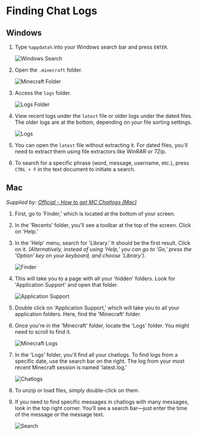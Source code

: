 # Finding Chat Logs

## Windows
1. Type `%appdata%` into your Windows search bar and press `ENTER`.

   ![Windows Search](attachment:19362)

2. Open the `.minecraft` folder.

   ![Minecraft Folder](attachment:19363)

3. Access the `logs` folder.

   ![Logs Folder](attachment:19364)

4. View recent logs under the `latest` file or older logs under the dated files. The older logs are at the bottom, depending on your file sorting settings.

   ![Logs](attachment:19365)

5. You can open the `latest` file without extracting it. For dated files, you'll need to extract them using file extractors like WinRAR or 7Zip.

6. To search for a specific phrase (word, message, username, etc.), press `CTRL + F` in the text document to initiate a search.

## Mac
*Supplied by: [Official - How to get MC Chatlogs (Mac)](https://creativefun.net/threads/how-to-get-mc-chatlogs-mac.79671/)*

1. First, go to 'Finder,' which is located at the bottom of your screen.

2. In the 'Recents' folder, you'll see a toolbar at the top of the screen. Click on 'Help.'

3. In the 'Help' menu, search for 'Library.' It should be the first result. Click on it. *(Alternatively, instead of using 'Help,' you can go to 'Go,' press the 'Option' key on your keyboard, and choose 'Library').*

   ![Finder](https://creativefun.net/attachments/screen-shot-2020-04-10-at-12-46-27-pm-png.79000/)

4. This will take you to a page with all your 'hidden' folders. Look for 'Application Support' and open that folder.

   ![Application Support](https://creativefun.net/attachments/screen-shot-2020-04-10-at-12-48-18-pm-png.79002/)

5. Double click on 'Application Support,' which will take you to all your application folders. Here, find the 'Minecraft' folder.

6. Once you're in the 'Minecraft' folder, locate the 'Logs' folder. You might need to scroll to find it.

   ![Minecraft Logs](https://creativefun.net/attachments/screen-shot-2020-04-10-at-12-52-24-pm-png.79004/)

7. In the 'Logs' folder, you'll find all your chatlogs. To find logs from a specific date, use the search bar on the right. The log from your most recent Minecraft session is named 'latest.log.'

   ![Chatlogs](https://creativefun.net/attachments/screen-shot-2020-04-10-at-12-55-19-pm-png.79006/)

8. To unzip or load files, simply double-click on them.

9. If you need to find specific messages in chatlogs with many messages, look in the top right corner. You'll see a search bar—just enter the time of the message or the message text.

   ![Search](https://creativefun.net/attachments/screen-shot-2020-04-10-at-12-58-56-pm-png.79007/)

